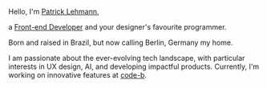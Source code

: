 Hello, I'm [Patrick Lehmann](/profile),

a [Front-end Developer](https://github.com/ptrcklehmann) and your designer's favourite programmer.

Born and raised in Brazil, but now calling Berlin, Germany my home.

I am passionate about the ever-evolving tech landscape, with particular interests in UX design, AI, and developing impactful products. Currently, I'm working on innovative features at [code-b](https://code-b.com/).
